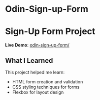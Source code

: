 # Odin-Sign-up-Form

# Sign-Up Form Project

**Live Demo:** [odin-sign-up-form/](https://adnanetaleb10.github.io/Odin-Sign-up-Form/)

## What I Learned

This project helped me learn:
- HTML form creation and validation
- CSS styling techniques for forms
- Flexbox for layout design

